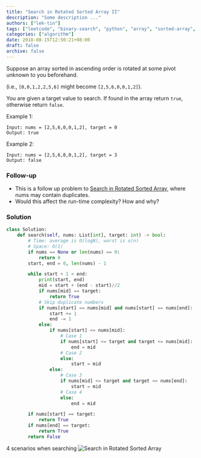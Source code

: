 ```yaml
---
title: "Search in Rotated Sorted Array II"
description: "Some description ..."
authors: ["lek-tin"]
tags: ["leetcode", "binary-search", "python", "array", "sorted-array", "logn"]
categories: ["algorithm"]
date: 2018-08-15T12:50:21+08:00
draft: false
archive: false
---
```

Suppose an array sorted in ascending order is rotated at some pivot unknown to you beforehand.

(i.e., `[0,0,1,2,2,5,6]` might become `[2,5,6,0,0,1,2]`).

You are given a target value to search. If found in the array return `true`, otherwise return `false`.

Example 1:
```
Input: nums = [2,5,6,0,0,1,2], target = 0
Output: true
```
Example 2:
```
Input: nums = [2,5,6,0,0,1,2], target = 3
Output: false
```
### Follow-up
- This is a follow up problem to [Search in Rotated Sorted Array](https://leetcode.com/problems/search-in-rotated-sorted-array/description/), where nums may contain duplicates.
- Would this affect the run-time complexity? How and why?

### Solution
```python
class Solution:
    def search(self, nums: List[int], target: int) -> bool:
        # Time: average is O(logN), worst is o(n)
        # Space: O(1)
        if nums == None or len(nums) == 0:
            return 0
        start, end = 0, len(nums) - 1

        while start + 1 < end:
            print(start, end)
            mid = start + (end - start)//2
            if nums[mid] == target:
                return True
            # Skip duplicate numbers
            if nums[start] == nums[mid] and nums[start] == nums[end]:
                start += 1
                end -= 1
            else:
                if nums[start] <= nums[mid]:
                    # Case 1
                    if nums[start] <= target and target <= nums[mid]:
                        end = mid
                    # Case 2
                    else:
                        start = mid
                else:
                    # Case 3
                    if nums[mid] <= target and target <= nums[end]:
                        start = mid
                    # Case 4
                    else:
                        end = mid

        if nums[start] == target:
            return True
        if nums[end] == target:
            return True
        return False
```
4 scenarios when searching
![Search in Rotated Sorted Array](/img/post/search-in-rotated-sorted-array.jpg)